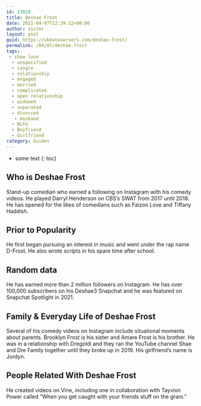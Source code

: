 ```yaml
---
id: 13010
title: Deshae Frost
date: 2021-04-07T12:39:12+00:00
author: victor
layout: post
guid: https://ukdataservers.com/deshae-frost/
permalink: /04/07/deshae-frost
tags:
 - show love
  - unspecified
  - single
  - relationship
  - engaged
  - married
  - complicated
  - open relationship
  - widowed
  - separated
  - divorced
   - Husband
  - Wife
  - Boyfriend
  - Girlfriend
category: Guides
---
```


* some text
{: toc}


## Who is Deshae Frost



Stand-up comedian who earned a following on Instagram with his comedy videos. He played Darryl Henderson on CBS&#8217;s SWAT from 2017 until 2018. He has opened for the likes of comedians such as Faizon Love and Tiffany Haddish.

                
                
                
## Prior to Popularity



He first began pursuing an interest in music and went under the rap name D-Frost. He also wrote scripts in his spare time after school.

                
                
                
## Random data



He has earned more than 2 million followers on Instagram. He has over 100,000 subscribers on his Deshae3 Snapchat and he was featured on Snapchat Spotlight in 2021.

                
                
                
## Family & Everyday Life of Deshae Frost



Several of his comedy videos on Instagram include situational moments about parents. Brooklyn Frost is his sister and Amare Frost is his brother. He was in a relationship with Dregoldi and they ran the YouTube channel Shae and Dre Family together until they broke up in 2019. His girlfriend&#8217;s name is Jordyn.

                
                
                
## People Related With Deshae Frost



He created videos on Vine, including one in collaboration with Tayvion Power called &#8220;When you get caught with your friends stuff on the gram.&#8221;

                
              
            
          
          
          